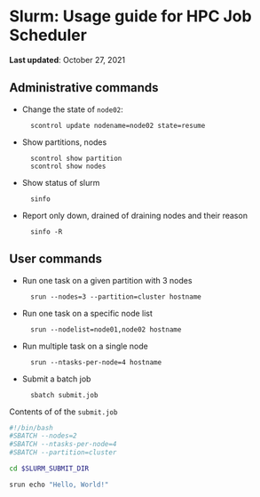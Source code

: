 # Slurm: Usage guide for HPC Job Scheduler

**Last updated**: October 27, 2021

## Administrative commands

- Change the state of `node02`:

        scontrol update nodename=node02 state=resume

- Show partitions, nodes

        scontrol show partition
        scontrol show nodes

- Show status of slurm

        sinfo

- Report only down, drained of draining nodes and their reason

        sinfo -R


## User commands

- Run one task on a given partition with 3 nodes

        srun --nodes=3 --partition=cluster hostname

- Run one task on a specific node list

        srun --nodelist=node01,node02 hostname

- Run multiple task on a single node

        srun --ntasks-per-node=4 hostname

- Submit a batch job

        sbatch submit.job

Contents of of the `submit.job`

```bash
#!/bin/bash
#SBATCH --nodes=2
#SBATCH --ntasks-per-node=4
#SBATCH --partition=cluster

cd $SLURM_SUBMIT_DIR

srun echo "Hello, World!"
```
